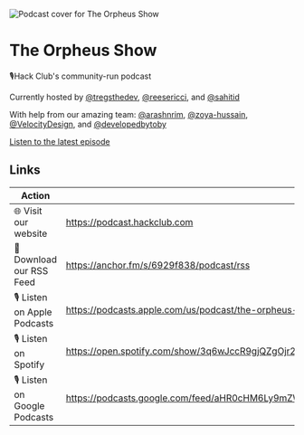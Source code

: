 ![Podcast cover for The Orpheus Show](https://podcast.hackclub.com/_next/image?url=%2Fcover.png&w=256&q=75)

# The Orpheus Show

🎙Hack Club's community-run podcast

Currently hosted by [@tregsthedev](https://github.com/tregsthedev), [@reesericci](https://github.com/reesericci), and [@sahitid](https://github.com/sahitid)

With help from our amazing team: [@arashnrim](https://github.com/arashnrim), [@zoya-hussain](https://github.com/zoya-hussain), [@VelocityDesign](https://github.com/velocitydesign/), and [@developedbytoby](https://github.com/developedbytoby)

[Listen to the latest episode](https://podcast.hackclub.com)

## Links

| Action  | Link |
| ------------- | ------------- |
| 🌐 Visit our website | https://podcast.hackclub.com  |
| 📰 Download our RSS Feed | https://anchor.fm/s/6929f838/podcast/rss |
| 🎙️ Listen on Apple Podcasts | https://podcasts.apple.com/us/podcast/the-orpheus-show/id1579785488 |
| 🎙️ Listen on Spotify | https://open.spotify.com/show/3q6wJccR9gjQZgOjr23PEJ |
| 🎙️ Listen on Google Podcasts | https://podcasts.google.com/feed/aHR0cHM6Ly9mZWVkcy50cmFuc2lzdG9yLmZtL3RoZS1vcnBoZXVzLXNob3c |
